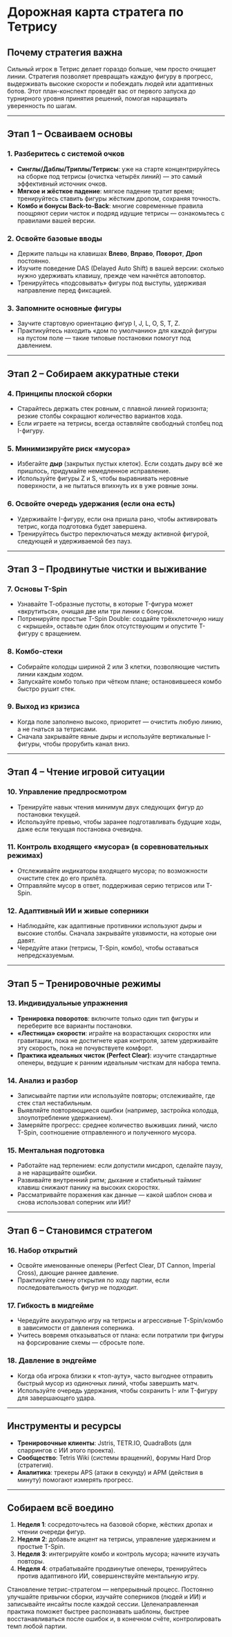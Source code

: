 # Дорожная карта стратега по Тетрису

## Почему стратегия важна

Сильный игрок в Тетрис делает гораздо больше, чем просто очищает линии. Стратегия позволяет превращать каждую фигуру в прогресс, выдерживать высокие скорости и побеждать людей или адаптивных ботов. Этот план-конспект проведёт вас от первого запуска до турнирного уровня принятия решений, помогая наращивать уверенность по шагам.

---

## Этап 1 – Осваиваем основы

### 1. Разберитесь с системой очков
- **Синглы/Даблы/Триплы/Тетрисы**: уже на старте концентрируйтесь на сборке под тетрисы (очистка четырёх линий) — это самый эффективный источник очков.
- **Мягкое и жёсткое падение**: мягкое падение тратит время; тренируйтесь ставить фигуры жёстким дропом, сохраняя точность.
- **Комбо и бонусы Back-to-Back**: многие современные правила поощряют серии чисток и подряд идущие тетрисы — ознакомьтесь с правилами вашей версии.

### 2. Освойте базовые вводы
- Держите пальцы на клавишах **Влево**, **Вправо**, **Поворот**, **Дроп** постоянно.
- Изучите поведение DAS (Delayed Auto Shift) в вашей версии: сколько нужно удерживать клавишу, прежде чем начнётся автоповтор.
- Тренируйтесь «подсовывать» фигуры под выступы, удерживая направление перед фиксацией.

### 3. Запомните основные фигуры
- Заучите стартовую ориентацию фигур I, J, L, O, S, T, Z.
- Практикуйтесь находить «дом по умолчанию» для каждой фигуры на пустом поле — такие типовые постановки помогут под давлением.

---

## Этап 2 – Собираем аккуратные стеки

### 4. Принципы плоской сборки
- Старайтесь держать стек ровным, с плавной линией горизонта; резкие столбы сокращают количество вариантов хода.
- Если играете на тетрисы, всегда оставляйте свободный столбец под I-фигуру.

### 5. Минимизируйте риск «мусора»
- Избегайте **дыр** (закрытых пустых клеток). Если создать дыру всё же пришлось, придумайте немедленное исправление.
- Используйте фигуры Z и S, чтобы выравнивать неровные поверхности, а не пытаться впихнуть их в уже ровные зоны.

### 6. Освойте очередь удержания (если она есть)
- Удерживайте I-фигуру, если она пришла рано, чтобы активировать тетрис, когда подготовка будет завершена.
- Тренируйтесь быстро переключаться между активной фигурой, следующей и удерживаемой без пауз.

---

## Этап 3 – Продвинутые чистки и выживание

### 7. Основы T-Spin
- Узнавайте Т-образные пустоты, в которые T-фигура может «вкрутиться», очищая две или три линии с бонусом.
- Потренируйте простые T-Spin Double: создайте трёхклеточную нишу с «крышей», оставьте один блок отсутствующим и опустите T-фигуру с вращением.

### 8. Комбо-стеки
- Собирайте колодцы шириной 2 или 3 клетки, позволяющие чистить линии каждым ходом.
- Запускайте комбо только при чётком плане; остановившееся комбо быстро рушит стек.

### 9. Выход из кризиса
- Когда поле заполнено высоко, приоритет — очистить любую линию, а не гнаться за тетрисами.
- Сначала закрывайте явные дыры и используйте вертикальные I-фигуры, чтобы прорубить канал вниз.

---

## Этап 4 – Чтение игровой ситуации

### 10. Управление предпросмотром
- Тренируйте навык чтения минимум двух следующих фигур до постановки текущей.
- Используйте превью, чтобы заранее подготавливать будущие ходы, даже если текущая постановка очевидна.

### 11. Контроль входящего «мусора» (в соревновательных режимах)
- Отслеживайте индикаторы входящего мусора; по возможности очистите стек до его прилёта.
- Отправляйте мусор в ответ, поддерживая серию тетрисов или T-Spin.

### 12. Адаптивный ИИ и живые соперники
- Наблюдайте, как адаптивные противники используют дыры и высокие столбы. Сначала закрывайте уязвимости, на которые они давят.
- Чередуйте атаки (тетрисы, T-Spin, комбо), чтобы оставаться непредсказуемым.

---

## Этап 5 – Тренировочные режимы

### 13. Индивидуальные упражнения
- **Тренировка поворотов**: включите только один тип фигуры и переберите все варианты постановки.
- **«Лестница» скорости**: играйте на возрастающих скоростях или гравитации, пока не достигнете края контроля, затем удерживайте эту скорость, пока не почувствуете комфорт.
- **Практика идеальных чисток (Perfect Clear)**: изучите стандартные опенеры, ведущие к ранним идеальным чисткам для набора темпа.

### 14. Анализ и разбор
- Записывайте партии или используйте повторы; отслеживайте, где стек стал нестабильным.
- Выявляйте повторяющиеся ошибки (например, застройка колодца, злоупотребление удержанием).
- Замеряйте прогресс: среднее количество выживших линий, число T-Spin, соотношение отправленного и полученного мусора.

### 15. Ментальная подготовка
- Работайте над терпением: если допустили мисдроп, сделайте паузу, а не наращивайте ошибки.
- Развивайте внутренний ритм; дыхание и стабильный тайминг клавиш снижают панику на высоких скоростях.
- Рассматривайте поражения как данные — какой шаблон снова и снова использовал соперник или ИИ?

---

## Этап 6 – Становимся стратегом

### 16. Набор открытий
- Освойте именованные опенеры (Perfect Clear, DT Cannon, Imperial Cross), дающие раннее давление.
- Практикуйте смену открытия по ходу партии, если последовательность фигур не подходит.

### 17. Гибкость в мидгейме
- Чередуйте аккуратную игру на тетрисы и агрессивные T-Spin/комбо в зависимости от давления соперника.
- Учитесь вовремя отказываться от плана: если потратили три фигуры на форсирование схемы — сбросьте поле.

### 18. Давление в эндгейме
- Когда оба игрока близки к «топ-ауту», часто выгоднее отправить быстрый мусор из одиночных линий, чтобы завершить матч.
- Используйте очередь удержания, чтобы сохранить I- или T-фигуру для завершающего удара.

---

## Инструменты и ресурсы
- **Тренировочные клиенты**: Jstris, TETR.IO, QuadraBots (для спаррингов с ИИ этого проекта).
- **Сообщество**: Tetris Wiki (системы вращений), форумы Hard Drop (стратегия).
- **Аналитика**: трекеры APS (атаки в секунду) и APM (действия в минуту) помогают измерять прогресс.

---

## Собираем всё воедино

1. **Неделя 1**: сосредоточьтесь на базовой сборке, жёстких дропах и чтении очереди фигур.
2. **Неделя 2**: добавьте акцент на тетрисы, управление удержанием и простые T-Spin.
3. **Неделя 3**: интегрируйте комбо и контроль мусора; начните изучать повторы.
4. **Неделя 4**: отрабатывайте продвинутые опенеры, тренируйтесь против адаптивного ИИ, совершенствуйте ментальную игру.

Становление тетрис-стратегом — непрерывный процесс. Постоянно улучшайте привычки сборки, изучайте соперников (людей и ИИ) и записывайте инсайты после каждой сессии. Целенаправленная практика поможет быстрее распознавать шаблоны, быстрее восстанавливаться после ошибок и, в конечном счёте, контролировать темп любой партии.

